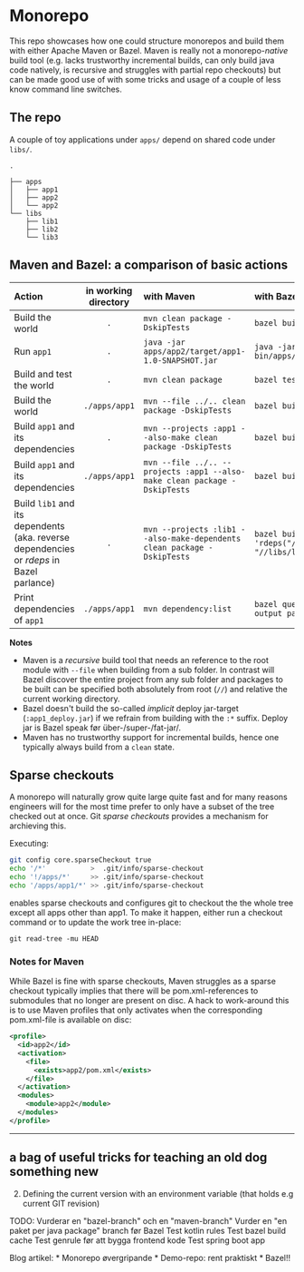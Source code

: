 # Monorepo
This repo showcases how one could structure monorepos and build them with either Apache
Maven or Bazel. Maven is really not a monorepo-*native* build tool (e.g. lacks
trustworthy incremental builds, can only build java code natively, is recursive and
struggles with partial repo checkouts) but can be made good use of with some tricks
and usage of a couple of less know command line switches.

## The repo
A couple of toy applications under `apps/` depend on shared code under `libs/`.

```
.

├── apps
│   ├── app1
│   ├── app2
│   └── app2
└── libs
    ├── lib1
    ├── lib2
    └── lib3
```

## Maven and Bazel: a comparison of basic actions
Action | in working directory  | with Maven | with Bazel
:--- | :---: |:--- |:---
Build the world| `.` | `mvn clean package -DskipTests` | `bazel build //...:*`
Run `app1`| `.` | `java -jar apps/app2/target/app1-1.0-SNAPSHOT.jar`| `java -jar bazel-bin/apps/app1/app1_deploy.jar`
Build and test the world| `.` | `mvn clean package` | `bazel test //...:*`
Build the world| `./apps/app1` | `mvn --file ../.. clean package -DskipTests` | `bazel build //...:*`
Build `app1` and its dependencies| `.` | `mvn --projects :app1 --also-make clean package -DskipTests` | `bazel build //apps/app1:*`
Build `app1` and its dependencies| `./apps/app1` | `mvn --file ../.. --projects :app1 --also-make clean package -DskipTests` | `bazel build :*`
Build `lib1` and its dependents (aka. reverse dependencies or *rdeps* in Bazel parlance)  | `.` | `mvn --projects :lib1 --also-make-dependents clean package -DskipTests` | `bazel build $(bazel query 'rdeps("//...", "//libs/lib1")')`
Print dependencies of `app1`| `./apps/app1` | `mvn dependency:list` | `bazel query  'deps(.)' --output package` 

**Notes**
 * Maven is a *recursive* build tool that needs an reference to the root module with `--file` 
 when building from a sub folder. In contrast will Bazel discover the entire project from 
 any sub folder and packages to be built can be specified both absolutely from root (`//`) and 
 relative the current working directory.
 * Bazel doesn't build the so-called *implicit* deploy jar-target (`:app1_deploy.jar`) if we
 refrain from building with the `:*` suffix. Deploy jar is Bazel speak før 
 über-/super-/fat-jar/.
 * Maven has no trustworthy support for incremental builds, hence one typically always build
 from a `clean` state.

## Sparse checkouts
A monorepo will naturally grow quite large quite fast and for many reasons engineers will for the
most time prefer to only have a subset of the tree checked out at once. Git *sparse checkouts* provides
a mechanism for archieving this.

Executing:
```bash
git config core.sparseCheckout true
echo '/*'           >  .git/info/sparse-checkout
echo '!/apps/*'     >> .git/info/sparse-checkout
echo '/apps/app1/*' >> .git/info/sparse-checkout
```
enables sparse checkouts and configures git to checkout the the whole tree except all apps other
than app1. To make it happen, either run a checkout command or to update the work tree in-place:
```
git read-tree -mu HEAD
```

### Notes for Maven
While Bazel is fine with sparse checkouts, Maven struggles as a sparse checkout typically implies
that there will be pom.xml-references to submodules that no longer are present on disc. A hack to
work-around this is to use Maven profiles that only activates when the corresponding pom.xml-file
is available on disc:

```xml
<profile>
  <id>app2</id>
  <activation>
    <file>
      <exists>app2/pom.xml</exists>
    </file>
  </activation>
  <modules>
    <module>app2</module>
  </modules>
</profile>
```

---
 
## a bag of useful tricks for teaching an old dog something new

 2. Defining the current version with an environment variable (that holds e.g current GIT revision)


 TODO:
  Vurderar en "bazel-branch" och en "maven-branch"
  Vurder en "en paket per java package" branch før Bazel
  Test kotlin rules
  Test bazel build cache
  Test genrule før att bygga frontend kode
  Test spring boot app

  Blog artikel:
     * Monorepo øvergripande
     * Demo-repo: rent praktiskt
     * Bazel!!

